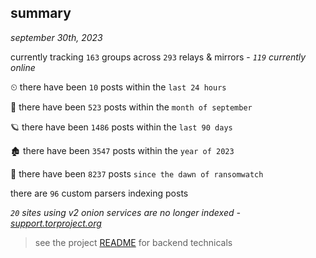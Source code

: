 
## summary
_september 30th, 2023_

currently tracking `163` groups across `293` relays & mirrors - _`119` currently online_

⏲ there have been `10` posts within the `last 24 hours`

🦈 there have been `523` posts within the `month of september`

🪐 there have been `1486` posts within the `last 90 days`

🏚 there have been `3547` posts within the `year of 2023`

🦕 there have been `8237` posts `since the dawn of ransomwatch`

there are `96` custom parsers indexing posts

_`20` sites using v2 onion services are no longer indexed - [support.torproject.org](https://support.torproject.org/onionservices/v2-deprecation/)_

> see the project [README](https://github.com/joshhighet/ransomwatch#ransomwatch--) for backend technicals
